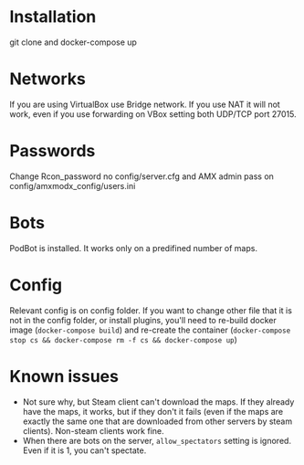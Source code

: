 # Installation
git clone and docker-compose up

# Networks
If you are using VirtualBox use Bridge network. If you use NAT it will not work, even if you use forwarding on VBox setting both UDP/TCP port 27015.

# Passwords
Change Rcon_password no config/server.cfg and AMX admin pass on config/amxmodx_config/users.ini

# Bots
PodBot is installed. It works only on a predifined number of maps.

# Config
Relevant config is on config folder. If you want to change other file that it is not in the config folder, or install plugins, you'll need to re-build docker image (```docker-compose build```) and re-create the container (```docker-compose stop cs && docker-compose rm -f cs && docker-compose up```)

# Known issues
- Not sure why, but Steam client can't download the maps. If they already have the maps, it works, but if they don't it fails (even if the maps are exactly the same one that are downloaded from other servers by steam clients). Non-steam clients work fine.
- When there are bots on the server, ```allow_spectators``` setting is ignored. Even if it is 1, you can't spectate.
